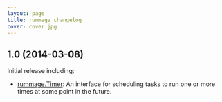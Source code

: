 ```yaml
---
layout: page
title: rummage changelog
cover: cover.jpg
---
```

## 1.0 (2014-03-08)

Initial release including:

 - [rummage.Timer](http://zman.io/rummage/api/#rummage.Timer): An interface for scheduling tasks to run one or more times at some point in the future.